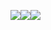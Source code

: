 ![](../../Desktop/Screenshot_1687357257.png)![](../../Desktop/Screenshot_1687357226.png)![](../../Desktop/Screenshot_1687356791.png)